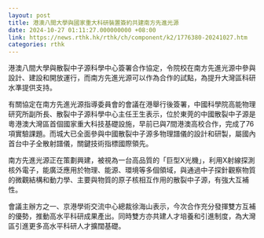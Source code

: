 ```yaml
---
layout: post
title: 港澳八間大學與國家重大科研裝置簽約共建南方先進光源
date: 2024-10-27 01:11:27.000000000 +08:00
link: https://news.rthk.hk/rthk/ch/component/k2/1776380-20241027.htm
categories: rthk
---
```


港澳八間大學與散裂中子源科學中心簽署合作協定，令院校在南方先進光源中參與設計、建設和開放運行，而南方先進光源可以作為合作的試點，為提升大灣區科研水準提供支持。

有關協定在南方先進光源指導委員會的會議在港舉行後簽署，中國科學院高能物理研究所副所長、散裂中子源科學中心主任王生表示，位於東莞的中國散裂中子源是粵港澳大灣區首個國家重大科技基礎設施，早前已與7間港澳高校合作，完成了76項實驗課題。而城大已全面參與中國散裂中子源多物理譜儀的設計和研製，屬國內首台中子全散射譜儀，關鍵技術指標國際領先。

南方先進光源正在策劃興建，被視為一台高品質的「巨型X光機」，利用X射線探測核外電子，能廣泛應用於物理、能源、環境等多個領域，與通過中子探針觀察物質的微觀結構和動力學、主要與物質的原子核相互作用的散裂中子源，有強大互補性。

會議主辦方之一、京港學術交流中心總裁徐海山表示，今次合作充分發揮雙方互補的優勢，推動高水平科研成果產出。同時雙方亦共建人才培養和引進制度，為大灣區引進更多高水平科研人才擴闊基礎。

